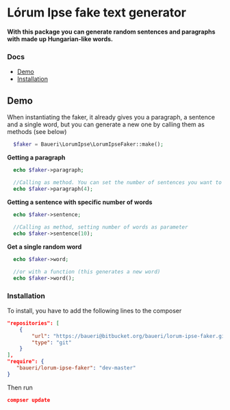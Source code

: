 Lórum Ipse fake text generator
====================

**With this package you can generate random sentences and paragraphs with made up Hungarian-like words.**

### Docs

* [Demo](#demo)
* [Installation](#installation)

## Demo

When instantiating the faker, it already gives you a paragraph, a sentence and a single word, but you can generate a new one by calling them as methods (see below)

```php
  $faker = Baueri\LorumIpse\LorumIpseFaker::make();
```

**Getting a paragraph**

```php
  echo $faker->paragraph;

  //Calling as method. You can set the number of sentences you want to retrieve
  echo $faker->paragraph(4);
```

**Getting a sentence with specific number of words**

```php
  echo $faker->sentence;
  
  //Calling as method, setting number of words as parameter
  echo $faker->sentence(10);
```

**Get a single random word**

```php
  echo $faker->word;

  //or with a function (this generates a new word)
  echo $faker->word();
```

### Installation

To install, you have to add the following lines to the composer

```json
"repositories": [
    {
        "url": "https://baueri@bitbucket.org/baueri/lorum-ipse-faker.git",
        "type": "git"
    }
],
"require": {
   "baueri/lorum-ipse-faker": "dev-master"
}
```

Then run
```json
compser update
```
